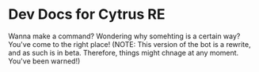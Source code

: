 # Dev Docs for Cytrus RE

Wanna make a command? Wondering why somehting is a certain way? You've come to the right place!
(NOTE: This version of the bot is a rewrite, and as such is in beta. Therefore, things might chnage at any moment. You've been warned!)
